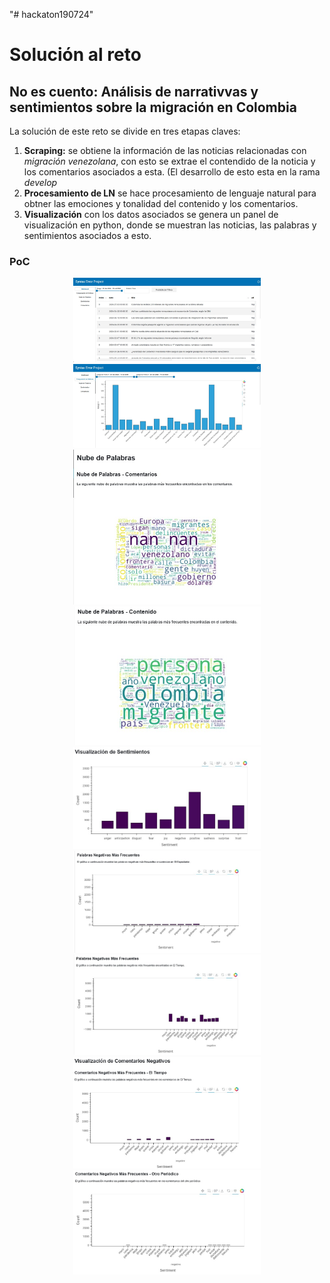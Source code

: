 "# hackaton190724" 
# Solución al reto
## No es cuento: Análisis de narrativvas y sentimientos sobre la migración en Colombia

La solución de este reto se divide en tres etapas claves: 
1. **Scraping:** se obtiene la información de las noticias relacionadas con *migración venezolana*, con esto se extrae el contendido de la noticia y los comentarios asociados a esta. (El desarrollo de esto esta en la rama *develop* 
2. **Procesamiento de LN** se hace procesamiento de lenguaje natural para obtner las emociones y tonalidad del contenido y los comentarios.
3. **Visualización** con los datos asociados se genera un panel de visualización en python, donde se muestran las noticias, las palabras y sentimientos asociados a esto.
### PoC

<p align="center">
  <img src="/readme_assets/1.jpeg" alt="Ejecución 1" width="300"/>
  <img src="/readme_assets/2.jpeg" alt="Ejecución 2" width="300"/>
  <img src="/readme_assets/3.jpeg" alt="Ejecución 3" width="300"/>
  <img src="/readme_assets/4.jpeg" alt="Ejecución 4" width="300"/>
  <img src="/readme_assets/5.jpeg" alt="Ejecución 5" width="300"/>
  <img src="/readme_assets/6.jpeg" alt="Ejecución 6" width="300"/>
  <img src="/readme_assets/7.jpeg" alt="Ejecución 7" width="300"/>
  <img src="/readme_assets/8.jpeg" alt="Ejecución 8" width="300"/>
  <img src="/readme_assets/9.jpeg" alt="Ejecución 9" width="300"/>
</p>


